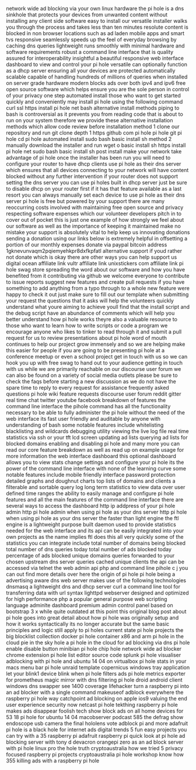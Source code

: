 network wide ad blocking via your own linux hardware the pi hole is a dns sinkhole that protects your devices from unwanted content without installing any client side software easy to install our versatile installer walks you through the process and takes less than ten minutes resolute content is blocked in non browser locations such as ad laden mobile apps and smart tvs responsive seamlessly speeds up the feel of everyday browsing by caching dns queries lightweight runs smoothly with minimal hardware and software requirements robust a command line interface that is quality assured for interoperability insightful a beautiful responsive web interface dashboard to view and control your pi hole versatile can optionally function as a dhcp server ensuring all your devices are protected automatically scalable capable of handling hundreds of millions of queries when installed on server grade hardware modern blocks ads over both ipv4 and ipv6 free open source software which helps ensure you are the sole person in control of your privacy one step automated install those who want to get started quickly and conveniently may install pi hole using the following command curl ssl https install pi hole net bash alternative install methods piping to bash is controversial as it prevents you from reading code that is about to run on your system therefore we provide these alternative installation methods which allow code review before installation method 1 clone our repository and run git clone depth 1 https github com pi hole pi hole git pi hole cd pi hole automated install sudo bash basic install sh method 2 manually download the installer and run wget o basic install sh https install pi hole net sudo bash basic install sh post install make your network take advantage of pi hole once the installer has been run you will need to configure your router to have dhcp clients use pi hole as their dns server which ensures that all devices connecting to your network will have content blocked without any further intervention if your router does not support setting the dns server you can use pi holes built in dhcp server just be sure to disable dhcp on your router first if it has that feature available as a last resort you can always manually set each device to use pi hole as their dns server pi hole is free but powered by your support there are many reoccurring costs involved with maintaining free open source and privacy respecting software expenses which our volunteer developers pitch in to cover out of pocket this is just one example of how strongly we feel about our software as well as the importance of keeping it maintained make no mistake your support is absolutely vital to help keep us innovating donations sending a donation using our links below is extremely helpful in offsetting a portion of our monthly expenses donate via paypal bitcoin address 1gknevunvaqm2pqiemyehkpr8dxfkpfatl alternative support if youd rather not donate which is okay there are other ways you can help support us digital ocean affiliate link vultr affiliate link unixstickers com affiliate link pi hole swag store spreading the word about our software and how you have benefited from it contributing via github we welcome everyone to contribute to issue reports suggest new features and create pull requests if you have something to add anything from a typo through to a whole new feature were happy to check it out just make sure to fill out our template when submitting your request the questions that it asks will help the volunteers quickly understand what youre aiming to achieve youll find that the install script and the debug script have an abundance of comments which will help you better understand how pi hole works theyre also a valuable resource to those who want to learn how to write scripts or code a program we encourage anyone who likes to tinker to read through it and submit a pull request for us to review presentations about pi hole word of mouth continues to help our project grow immensely and so we are helping make this easier for people if you are going to be presenting pi hole at a conference meetup or even a school project get in touch with us so we can hook you up with free swag to hand out to your audience getting in touch with us while we are primarily reachable on our discourse user forum we can also be found on a variety of social media outlets please be sure to check the faqs before starting a new discussion as we do not have the spare time to reply to every request for assistance frequently asked questions pi hole wiki feature requests discourse user forum reddit gitter real time chat twitter youtube facebook breakdown of features the command line interface the pihole command has all the functionality necessary to be able to fully administer the pi hole without the need of the web interface its fast user friendly and auditable by anyone with understanding of bash some notable features include whitelisting blacklisting and wildcards debugging utility viewing the live log file real time statistics via ssh or your tft lcd screen updating ad lists querying ad lists for blocked domains enabling and disabling pi hole and many more you can read our core feature breakdown as well as read up on example usage for more information the web interface dashboard this optional dashboard allows you to view stats change settings and configure your pi hole its the power of the command line interface with none of the learning curve some notable features include mobile friendly interface password protection detailed graphs and doughnut charts top lists of domains and clients a filterable and sortable query log long term statistics to view data over user defined time ranges the ability to easily manage and configure pi hole features and all the main features of the command line interface there are several ways to access the dashboard http ip addpress of your pi hole admin http pi hole admin when using pi hole as your dns server http pi hole when using pi hole as your dns server the faster than light engine the ftl engine is a lightweight purpose built daemon used to provide statistics needed for the web interface and its api can be easily integrated into your own projects as the name implies ftl does this all very quickly some of the statistics you can integrate include total number of domains being blocked total number of dns queries today total number of ads blocked today percentage of ads blocked unique domains queries forwarded to your chosen upstream dns server queries cached unique clients the api can be accessed via telnet the web admin api php and command line pihole c j you can out find more details over here the origin of pi hole pi hole being a advertising aware dns web server makes use of the following technologies dnsmasq a lightweight dns and dhcp server curl a command line tool for transferring data with url syntax lighttpd webserver designed and optimized for high performance php a popular general purpose web scripting language adminlte dashboard premium admin control panel based on bootstrap 3 x while quite outdated at this point this original blog post about pi hole goes into great detail about how pi hole was originally setup and how it works syntactically its no longer accurate but the same basic principles and logic still apply to pi holes current state pi hole projects the big blocklist collection docker pi hole container x86 and arm pi hole in the cloud pie in the sky hole a pi hole in the cloud for ad blocking via dns pi hole enable disable button minibian pi hole chip hole network wide ad blocker chrome extension pi hole list editor source code splunk pi hole visualiser adblocking with pi hole and ubuntu 14 04 on virtualbox pi hole stats in your macs menu bar pi hole unraid template copernicus windows tray application let your blink1 device blink when pi hole filters ads pi hole metrics exporter for prometheus magic mirror with dns filtering pi hole droid android client windows dns swapper see 1400 coverage lifehacker turn a raspberry pi into an ad blocker with a single command makeuseof adblock everywhere the raspberry pi hole way catchpoint ad blocking on apple ios9 valuing the end user experience security now netcast pi hole tekthing raspberry pi hole makes ads disappear foolish tech show block ads on all home devices for 53 18 pi hole for ubuntu 14 04 macobserver podcast 585 the defrag show endoscope usb camera the final hololens vote adblock pi and more adafruit pi hole is a black hole for internet ads digital trends 5 fun easy projects you can try with a 35 raspberry pi adafruit raspberry pi quick look at pi hole ad blocking server with tony d devacron orangepi zero as an ad block server with pi hole linux pro the hole truth cryptoaustralia how we tried 5 privacy focused raspberry pi projects cryptoaustralia pi hole workshop know how 355 killing ads with a raspberry pi hole